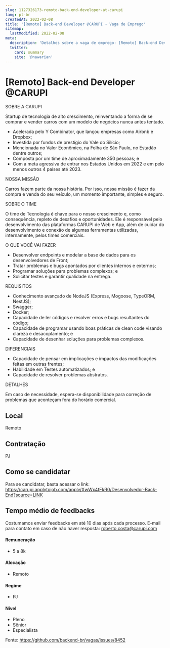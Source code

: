 ```yaml
---
slug: 1127326173-remoto-back-end-developer-at-carupi
lang: pt-br
createdAt: 2022-02-08
title: '[Remoto] Back-end Developer @CARUPI - Vaga de Emprego'
sitemap:
  lastModified: 2022-02-08
meta:
  description: 'Detalhes sobre a vaga de emprego: [Remoto] Back-end Developer @CARUPI'
  twitter:
    card: summary
    site: '@nawarian'
---
```


# [Remoto] Back-end Developer @CARUPI

SOBRE A CARUPI

Startup de tecnologia de alto crescimento, reinventando a forma de se comprar e vender carros com um modelo de negócios nunca antes tentado.

- Acelerada pelo Y Combinator, que lançou empresas como Airbnb e Dropbox;
- Investida por fundos de prestígio do Vale do Silício;
- Mencionada no Valor Econômico, na Folha de São Paulo, no Estadão dentre outros;
- Composta por um time de aproximadamente 350 pessoas; e
- Com a meta agressiva de entrar nos Estados Unidos em 2022 e em pelo menos outros 4 países até 2023.


NOSSA MISSÃO

Carros fazem parte da nossa história. Por isso, nossa missão é fazer da compra e venda do seu veículo, um momento importante, simples e seguro.

SOBRE O TIME

O time de Tecnologia é chave para o nosso crescimento e, como consequência, repleto de desafios e oportunidades. Ele é responsável pelo desenvolvimento das plataformas CARUPI de Web e App, além de cuidar do desenvolvimento e conexão de algumas ferramentas utilizadas, internamente, pelos times comerciais.

O QUE VOCÊ VAI FAZER

- Desenvolver endpoints e modelar a base de dados para os desenvolvedores de Front;
- Tratar problemas e bugs apontados por clientes internos e externos;
- Programar soluções para problemas complexos; e
- Solicitar testes e garantir qualidade na entrega.


REQUISITOS

- Conhecimento avançado de NodeJS (Express, Mogoose, TypeORM, NestJS);
- Swagger;
- Docker;
- Capacidade de ler códigos e resolver erros e bugs resultantes do código;
- Capacidade de programar usando boas práticas de clean code visando clareza e desacoplamento; e
- Capacidade de desenhar soluções para problemas complexos.


DIFERENCIAIS

- Capacidade de pensar em implicações e impactos das modificações feitas em outras frentes;
- Habilidade em Testes automatizados; e
- Capacidade de resolver problemas abstratos.


DETALHES

Em caso de necessidade, espera-se disponibilidade para correção de problemas que aconteçam fora do horário comercial.


## Local

Remoto

## Contratação

PJ 

## Como se candidatar

Para se candidatar, basta acessar o link: https://carupi.applytojob.com/apply/XwWx4tFkR0/Desenvolvedor-Back-End?source=LINK

## Tempo médio de feedbacks

Costumamos enviar feedbacks em até 10 dias após cada processo.
E-mail para contato em caso de não haver resposta: roberto.costa@carupi.com


#### Remuneração
- 5 a 8k

#### Alocação
- Remoto

#### Regime
- PJ

#### Nível
- Pleno
- Sênior
- Especialista




Fonte: https://github.com/backend-br/vagas/issues/8452